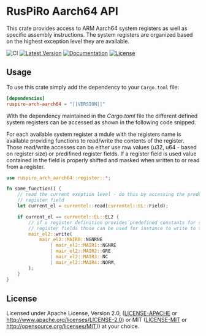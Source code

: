 # RusPiRo Aarch64 API

This crate provides access to ARM Aarch64 system registers as well as specific assembly instructions. The system registers are organized based on the highest exception level they are available.

![CI](https://github.com/RusPiRo/ruspiro-arch-aarch64/workflows/CI/badge.svg?branch=development)
[![Latest Version](https://img.shields.io/crates/v/ruspiro-arch-aarch64.svg)](https://crates.io/crates/ruspiro-arch-aarch64)
[![Documentation](https://docs.rs/ruspiro-arch-aarch64/badge.svg)](https://docs.rs/ruspiro-arch-aarch64)
[![License](https://img.shields.io/crates/l/ruspiro-arch-aarch64.svg)](https://github.com/RusPiRo/ruspiro-arch-aarch64#license)

## Usage

To use this crate simply add the dependency to your ``Cargo.toml`` file:

```toml
[dependencies]
ruspiro-arch-aarch64 = "||VERSION||"
```

With the dependency maintained in the *Cargo.toml* file the different defined system registers can be accessed as shown in the following code snipped.

For each available system register a mdule with the registers name is available providing functions to read/write the contents of the register. Those read/write accesses can be either use raw values (u32, u64 - based on register size) or predifined register fields. If a register field is used value contained in the field is properly shifted and masked when written to or read from a register.

```rust
use ruspiro_arch_aarch64::register::*;

fn some_function() {
    // read the current exeption level - do this by accessing the predefined
    // register field
    let current_el = currentel::read(currentel::EL::Field);

    if current_el == currentel::EL::EL2 {
        // if a register definition provides predefined constants for specific
        // register fields those can be used for instance to write to the register
        mair_el2::write(
            mair_el2::MAIR0::NGNRNE
                | mair_el2::MAIR1::NGNRE
                | mair_el2::MAIR2::GRE
                | mair_el2::MAIR3::NC
                | mair_el2::MAIR4::NORM,
        );
    }
}
```

## License

Licensed under Apache License, Version 2.0, ([LICENSE-APACHE](LICENSE-APACHE) or http://www.apache.org/licenses/LICENSE-2.0) or MIT ([LICENSE-MIT](LICENSE-MIT) or http://opensource.org/licenses/MIT)) at your choice.
